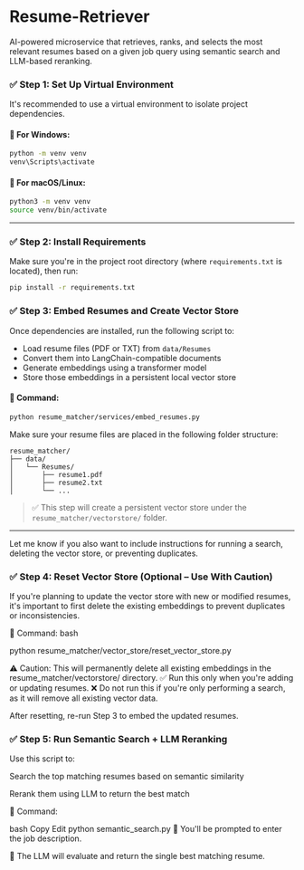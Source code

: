 # Resume-Retriever
AI-powered microservice that retrieves, ranks, and selects the most relevant resumes based on a given job query using semantic search and LLM-based reranking.


### ✅ Step 1: Set Up Virtual Environment

It's recommended to use a virtual environment to isolate project dependencies.

#### 🔹 For Windows:

```bash
python -m venv venv
venv\Scripts\activate
```

#### 🔹 For macOS/Linux:

```bash
python3 -m venv venv
source venv/bin/activate
```

---

### ✅ Step 2: Install Requirements

Make sure you're in the project root directory (where `requirements.txt` is located), then run:

```bash
pip install -r requirements.txt
```

### ✅ Step 3: Embed Resumes and Create Vector Store

Once dependencies are installed, run the following script to:

* Load resume files (PDF or TXT) from `data/Resumes`
* Convert them into LangChain-compatible documents
* Generate embeddings using a transformer model
* Store those embeddings in a persistent local vector store

#### 🔹 Command:

```bash
python resume_matcher/services/embed_resumes.py
```

Make sure your resume files are placed in the following folder structure:

```
resume_matcher/
├── data/
│   └── Resumes/
│       ├── resume1.pdf
│       ├── resume2.txt
│       └── ...
```

> ✅ This step will create a persistent vector store under the `resume_matcher/vectorstore/` folder.

---

Let me know if you also want to include instructions for running a search, deleting the vector store, or preventing duplicates.


### ✅ Step 4: Reset Vector Store (Optional – Use With Caution)
If you're planning to update the vector store with new or modified resumes, it's important to first delete the existing embeddings to prevent duplicates or inconsistencies.

🔹 Command:
bash

python resume_matcher/vector_store/reset_vector_store.py

⚠️ Caution: This will permanently delete all existing embeddings in the resume_matcher/vectorstore/ directory.
✅ Run this only when you're adding or updating resumes.
❌ Do not run this if you're only performing a search, as it will remove all existing vector data.

After resetting, re-run Step 3 to embed the updated resumes.

### ✅ Step 5: Run Semantic Search + LLM Reranking
Use this script to:

Search the top matching resumes based on semantic similarity

Rerank them using LLM to return the best match

🔹 Command:

bash
Copy
Edit
python semantic_search.py
🧠 You'll be prompted to enter the job description.

🎯 The LLM will evaluate and return the single best matching resume.




